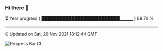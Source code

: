 ### Hi there 👋

⏳ Year progress { ██████████████████████████▁▁▁▁ } 88.70 %

---

⏰ Updated on Sat, 20 Nov 2021 18:12:44 GMT

![Progress Bar CI](https://github.com/liununu/liununu/workflows/Progress%20Bar%20CI/badge.svg)
